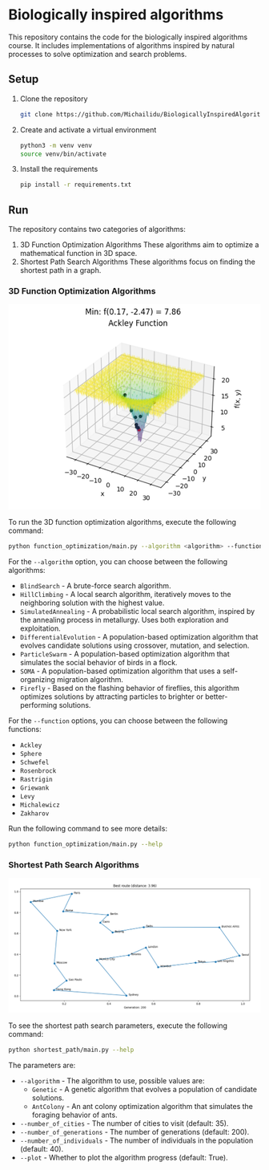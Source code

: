 # Biologically inspired algorithms

This repository contains the code for the biologically inspired algorithms course. 
It includes implementations of algorithms inspired by natural processes to solve optimization and search problems.

## Setup

1. Clone the repository
    ```bash
    git clone https://github.com/Michailidu/BiologicallyInspiredAlgorithms.git
    ```
   
2. Create and activate a virtual environment
    ```bash
    python3 -m venv venv
    source venv/bin/activate
    ```

3. Install the requirements
    ```bash
    pip install -r requirements.txt
    ```
   
## Run
The repository contains two categories of algorithms:
1. 3D Function Optimization Algorithms
   These algorithms aim to optimize a mathematical function in 3D space.
2. Shortest Path Search Algorithms
   These algorithms focus on finding the shortest path in a graph.


### 3D Function Optimization Algorithms
![3D Function Optimization](img/function_optimization.png)

To run the 3D function optimization algorithms, execute the following command:
```bash
python function_optimization/main.py --algorithm <algorithm> --function <function>
```

For the `--algorithm` option, you can choose between the following algorithms:
* `BlindSearch` - A brute-force search algorithm.
* `HillClimbing` - A local search algorithm, iteratively moves to the neighboring solution with the highest value.
* `SimulatedAnnealing` - A probabilistic local search algorithm, inspired by the annealing process in metallurgy. Uses both exploration and exploitation.
* `DifferentialEvolution` - A population-based optimization algorithm that evolves candidate solutions using crossover, mutation, and selection.
* `ParticleSwarm` - A population-based optimization algorithm that simulates the social behavior of birds in a flock.
* `SOMA` - A population-based optimization algorithm that uses a self-organizing migration algorithm.
* `Firefly` - Based on the flashing behavior of fireflies, this algorithm optimizes solutions by attracting particles to brighter or better-performing solutions.

For the `--function` options, you can choose between the following functions:
* `Ackley`
* `Sphere`
* `Schwefel`
* `Rosenbrock`
* `Rastrigin`
* `Griewank`
* `Levy`
* `Michalewicz`
* `Zakharov`

Run the following command to see more details:
```bash
python function_optimization/main.py --help
```

### Shortest Path Search Algorithms
![Shortest Path Search](img/shortest_path.png)

To see the shortest path search parameters, execute the following command:
```bash
python shortest_path/main.py --help 
```

The parameters are:
* `--algorithm` - The algorithm to use, possible values are:
  * `Genetic` - A genetic algorithm that evolves a population of candidate solutions.
  * `AntColony` - An ant colony optimization algorithm that simulates the foraging behavior of ants.
* `--number_of_cities` - The number of cities to visit (default: 35).
* `--number_of_generations` - The number of generations (default: 200).
* `--number_of_individuals` - The number of individuals in the population (default: 40).
* `--plot` - Whether to plot the algorithm progress (default: True).